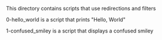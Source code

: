 This directory contains scripts that use redirections and filters

0-hello_world is a script that prints "Hello, World"

1-confused_smiley is a script that displays a confused smiley